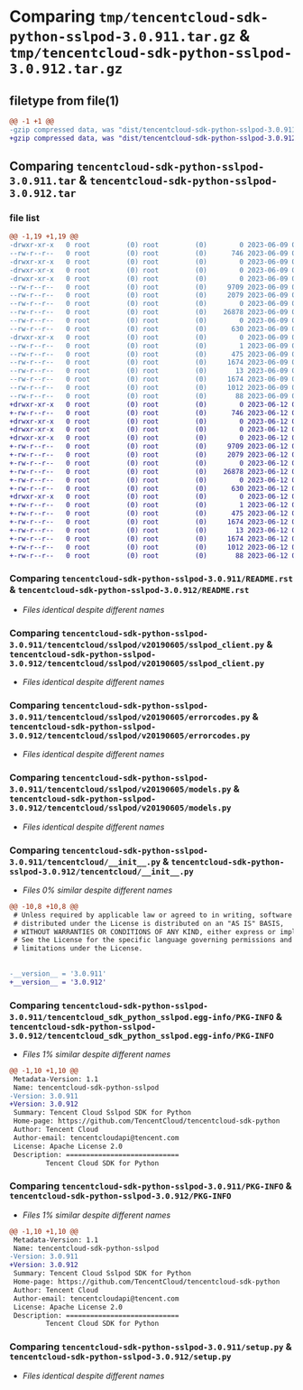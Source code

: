 # Comparing `tmp/tencentcloud-sdk-python-sslpod-3.0.911.tar.gz` & `tmp/tencentcloud-sdk-python-sslpod-3.0.912.tar.gz`

## filetype from file(1)

```diff
@@ -1 +1 @@
-gzip compressed data, was "dist/tencentcloud-sdk-python-sslpod-3.0.911.tar", last modified: Fri Jun  9 02:26:35 2023, max compression
+gzip compressed data, was "dist/tencentcloud-sdk-python-sslpod-3.0.912.tar", last modified: Mon Jun 12 03:11:20 2023, max compression
```

## Comparing `tencentcloud-sdk-python-sslpod-3.0.911.tar` & `tencentcloud-sdk-python-sslpod-3.0.912.tar`

### file list

```diff
@@ -1,19 +1,19 @@
-drwxr-xr-x   0 root         (0) root         (0)        0 2023-06-09 02:26:35.000000 tencentcloud-sdk-python-sslpod-3.0.911/
--rw-r--r--   0 root         (0) root         (0)      746 2023-06-09 02:26:35.000000 tencentcloud-sdk-python-sslpod-3.0.911/README.rst
-drwxr-xr-x   0 root         (0) root         (0)        0 2023-06-09 02:26:35.000000 tencentcloud-sdk-python-sslpod-3.0.911/tencentcloud/
-drwxr-xr-x   0 root         (0) root         (0)        0 2023-06-09 02:26:35.000000 tencentcloud-sdk-python-sslpod-3.0.911/tencentcloud/sslpod/
-drwxr-xr-x   0 root         (0) root         (0)        0 2023-06-09 02:26:35.000000 tencentcloud-sdk-python-sslpod-3.0.911/tencentcloud/sslpod/v20190605/
--rw-r--r--   0 root         (0) root         (0)     9709 2023-06-09 02:26:35.000000 tencentcloud-sdk-python-sslpod-3.0.911/tencentcloud/sslpod/v20190605/sslpod_client.py
--rw-r--r--   0 root         (0) root         (0)     2079 2023-06-09 02:26:35.000000 tencentcloud-sdk-python-sslpod-3.0.911/tencentcloud/sslpod/v20190605/errorcodes.py
--rw-r--r--   0 root         (0) root         (0)        0 2023-06-09 02:26:35.000000 tencentcloud-sdk-python-sslpod-3.0.911/tencentcloud/sslpod/v20190605/__init__.py
--rw-r--r--   0 root         (0) root         (0)    26878 2023-06-09 02:26:35.000000 tencentcloud-sdk-python-sslpod-3.0.911/tencentcloud/sslpod/v20190605/models.py
--rw-r--r--   0 root         (0) root         (0)        0 2023-06-09 02:26:35.000000 tencentcloud-sdk-python-sslpod-3.0.911/tencentcloud/sslpod/__init__.py
--rw-r--r--   0 root         (0) root         (0)      630 2023-06-09 02:26:35.000000 tencentcloud-sdk-python-sslpod-3.0.911/tencentcloud/__init__.py
-drwxr-xr-x   0 root         (0) root         (0)        0 2023-06-09 02:26:35.000000 tencentcloud-sdk-python-sslpod-3.0.911/tencentcloud_sdk_python_sslpod.egg-info/
--rw-r--r--   0 root         (0) root         (0)        1 2023-06-09 02:26:35.000000 tencentcloud-sdk-python-sslpod-3.0.911/tencentcloud_sdk_python_sslpod.egg-info/dependency_links.txt
--rw-r--r--   0 root         (0) root         (0)      475 2023-06-09 02:26:35.000000 tencentcloud-sdk-python-sslpod-3.0.911/tencentcloud_sdk_python_sslpod.egg-info/SOURCES.txt
--rw-r--r--   0 root         (0) root         (0)     1674 2023-06-09 02:26:35.000000 tencentcloud-sdk-python-sslpod-3.0.911/tencentcloud_sdk_python_sslpod.egg-info/PKG-INFO
--rw-r--r--   0 root         (0) root         (0)       13 2023-06-09 02:26:35.000000 tencentcloud-sdk-python-sslpod-3.0.911/tencentcloud_sdk_python_sslpod.egg-info/top_level.txt
--rw-r--r--   0 root         (0) root         (0)     1674 2023-06-09 02:26:35.000000 tencentcloud-sdk-python-sslpod-3.0.911/PKG-INFO
--rw-r--r--   0 root         (0) root         (0)     1012 2023-06-09 02:26:35.000000 tencentcloud-sdk-python-sslpod-3.0.911/setup.py
--rw-r--r--   0 root         (0) root         (0)       88 2023-06-09 02:26:35.000000 tencentcloud-sdk-python-sslpod-3.0.911/setup.cfg
+drwxr-xr-x   0 root         (0) root         (0)        0 2023-06-12 03:11:20.000000 tencentcloud-sdk-python-sslpod-3.0.912/
+-rw-r--r--   0 root         (0) root         (0)      746 2023-06-12 03:11:19.000000 tencentcloud-sdk-python-sslpod-3.0.912/README.rst
+drwxr-xr-x   0 root         (0) root         (0)        0 2023-06-12 03:11:20.000000 tencentcloud-sdk-python-sslpod-3.0.912/tencentcloud/
+drwxr-xr-x   0 root         (0) root         (0)        0 2023-06-12 03:11:20.000000 tencentcloud-sdk-python-sslpod-3.0.912/tencentcloud/sslpod/
+drwxr-xr-x   0 root         (0) root         (0)        0 2023-06-12 03:11:20.000000 tencentcloud-sdk-python-sslpod-3.0.912/tencentcloud/sslpod/v20190605/
+-rw-r--r--   0 root         (0) root         (0)     9709 2023-06-12 03:11:19.000000 tencentcloud-sdk-python-sslpod-3.0.912/tencentcloud/sslpod/v20190605/sslpod_client.py
+-rw-r--r--   0 root         (0) root         (0)     2079 2023-06-12 03:11:19.000000 tencentcloud-sdk-python-sslpod-3.0.912/tencentcloud/sslpod/v20190605/errorcodes.py
+-rw-r--r--   0 root         (0) root         (0)        0 2023-06-12 03:11:19.000000 tencentcloud-sdk-python-sslpod-3.0.912/tencentcloud/sslpod/v20190605/__init__.py
+-rw-r--r--   0 root         (0) root         (0)    26878 2023-06-12 03:11:19.000000 tencentcloud-sdk-python-sslpod-3.0.912/tencentcloud/sslpod/v20190605/models.py
+-rw-r--r--   0 root         (0) root         (0)        0 2023-06-12 03:11:19.000000 tencentcloud-sdk-python-sslpod-3.0.912/tencentcloud/sslpod/__init__.py
+-rw-r--r--   0 root         (0) root         (0)      630 2023-06-12 03:11:19.000000 tencentcloud-sdk-python-sslpod-3.0.912/tencentcloud/__init__.py
+drwxr-xr-x   0 root         (0) root         (0)        0 2023-06-12 03:11:20.000000 tencentcloud-sdk-python-sslpod-3.0.912/tencentcloud_sdk_python_sslpod.egg-info/
+-rw-r--r--   0 root         (0) root         (0)        1 2023-06-12 03:11:20.000000 tencentcloud-sdk-python-sslpod-3.0.912/tencentcloud_sdk_python_sslpod.egg-info/dependency_links.txt
+-rw-r--r--   0 root         (0) root         (0)      475 2023-06-12 03:11:20.000000 tencentcloud-sdk-python-sslpod-3.0.912/tencentcloud_sdk_python_sslpod.egg-info/SOURCES.txt
+-rw-r--r--   0 root         (0) root         (0)     1674 2023-06-12 03:11:20.000000 tencentcloud-sdk-python-sslpod-3.0.912/tencentcloud_sdk_python_sslpod.egg-info/PKG-INFO
+-rw-r--r--   0 root         (0) root         (0)       13 2023-06-12 03:11:20.000000 tencentcloud-sdk-python-sslpod-3.0.912/tencentcloud_sdk_python_sslpod.egg-info/top_level.txt
+-rw-r--r--   0 root         (0) root         (0)     1674 2023-06-12 03:11:20.000000 tencentcloud-sdk-python-sslpod-3.0.912/PKG-INFO
+-rw-r--r--   0 root         (0) root         (0)     1012 2023-06-12 03:11:19.000000 tencentcloud-sdk-python-sslpod-3.0.912/setup.py
+-rw-r--r--   0 root         (0) root         (0)       88 2023-06-12 03:11:20.000000 tencentcloud-sdk-python-sslpod-3.0.912/setup.cfg
```

### Comparing `tencentcloud-sdk-python-sslpod-3.0.911/README.rst` & `tencentcloud-sdk-python-sslpod-3.0.912/README.rst`

 * *Files identical despite different names*

### Comparing `tencentcloud-sdk-python-sslpod-3.0.911/tencentcloud/sslpod/v20190605/sslpod_client.py` & `tencentcloud-sdk-python-sslpod-3.0.912/tencentcloud/sslpod/v20190605/sslpod_client.py`

 * *Files identical despite different names*

### Comparing `tencentcloud-sdk-python-sslpod-3.0.911/tencentcloud/sslpod/v20190605/errorcodes.py` & `tencentcloud-sdk-python-sslpod-3.0.912/tencentcloud/sslpod/v20190605/errorcodes.py`

 * *Files identical despite different names*

### Comparing `tencentcloud-sdk-python-sslpod-3.0.911/tencentcloud/sslpod/v20190605/models.py` & `tencentcloud-sdk-python-sslpod-3.0.912/tencentcloud/sslpod/v20190605/models.py`

 * *Files identical despite different names*

### Comparing `tencentcloud-sdk-python-sslpod-3.0.911/tencentcloud/__init__.py` & `tencentcloud-sdk-python-sslpod-3.0.912/tencentcloud/__init__.py`

 * *Files 0% similar despite different names*

```diff
@@ -10,8 +10,8 @@
 # Unless required by applicable law or agreed to in writing, software
 # distributed under the License is distributed on an "AS IS" BASIS,
 # WITHOUT WARRANTIES OR CONDITIONS OF ANY KIND, either express or implied.
 # See the License for the specific language governing permissions and
 # limitations under the License.
 
 
-__version__ = '3.0.911'
+__version__ = '3.0.912'
```

### Comparing `tencentcloud-sdk-python-sslpod-3.0.911/tencentcloud_sdk_python_sslpod.egg-info/PKG-INFO` & `tencentcloud-sdk-python-sslpod-3.0.912/tencentcloud_sdk_python_sslpod.egg-info/PKG-INFO`

 * *Files 1% similar despite different names*

```diff
@@ -1,10 +1,10 @@
 Metadata-Version: 1.1
 Name: tencentcloud-sdk-python-sslpod
-Version: 3.0.911
+Version: 3.0.912
 Summary: Tencent Cloud Sslpod SDK for Python
 Home-page: https://github.com/TencentCloud/tencentcloud-sdk-python
 Author: Tencent Cloud
 Author-email: tencentcloudapi@tencent.com
 License: Apache License 2.0
 Description: ============================
         Tencent Cloud SDK for Python
```

### Comparing `tencentcloud-sdk-python-sslpod-3.0.911/PKG-INFO` & `tencentcloud-sdk-python-sslpod-3.0.912/PKG-INFO`

 * *Files 1% similar despite different names*

```diff
@@ -1,10 +1,10 @@
 Metadata-Version: 1.1
 Name: tencentcloud-sdk-python-sslpod
-Version: 3.0.911
+Version: 3.0.912
 Summary: Tencent Cloud Sslpod SDK for Python
 Home-page: https://github.com/TencentCloud/tencentcloud-sdk-python
 Author: Tencent Cloud
 Author-email: tencentcloudapi@tencent.com
 License: Apache License 2.0
 Description: ============================
         Tencent Cloud SDK for Python
```

### Comparing `tencentcloud-sdk-python-sslpod-3.0.911/setup.py` & `tencentcloud-sdk-python-sslpod-3.0.912/setup.py`

 * *Files identical despite different names*

